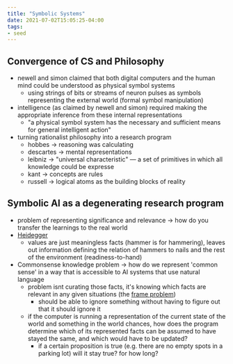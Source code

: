 ```yaml
---
title: "Symbolic Systems"
date: 2021-07-02T15:05:25-04:00
tags:
- seed
---
```


## Convergence of CS and Philosophy
-   newell and simon claimed that both digital computers and the human mind could be understood as physical symbol systems
	-   using strings of bits or streams of neuron pulses as symbols representing the external world (formal symbol manipulation)
-   intelligence (as claimed by newell and simon) required making the appropriate inference from these internal representations
	-   "a physical symbol system has the necessary and sufficient means for general intelligent action"
-   turning rationalist philosophy into a research program
	-   hobbes → reasoning was calculating
	-   descartes → mental representations
	-   leibniz → "universal characteristic" — a set of primitives in which all knowledge could be expresse
	-   kant → concepts are rules
	-   russell → logical atoms as the building blocks of reality

## Symbolic AI as a degenerating research program
-   problem of representing significance and relevance → how do you transfer the learnings to the real world
-  [Heidegger](thoughts/embedded%20AI.md)
	-   values are just meaningless facts (hammer is for hammering), leaves out information defining the relation of hammers to nails and the rest of the environment (readiness-to-hand)
-   Commonsense knowledge problem → how do we represent 'common sense' in a way that is accessible to AI systems that use natural language
	-   problem isnt curating those facts, it's knowing which facts are relevant in any given situations (the [frame problem](thoughts/frame%20problem.md))
		-   should be able to ignore something without having to figure out that it should ignore it
	-   if the computer is running a representation of the current state of the world and something in the world chances, how does the program determine which of its represented facts can be assumed to have stayed the same, and which would have to be updated?
		-   if a certain proposition is true (e.g. there are no empty spots in a parking lot) will it stay true? for how long?